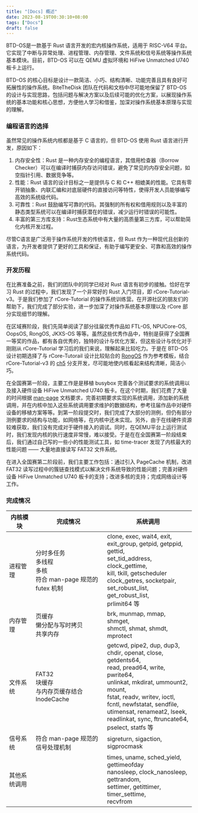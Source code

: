```yaml
---
title: "[Docs] 概述"
date: 2023-08-19T00:30:10+08:00
tags: ["Docs"]
draft: false
---
```


BTD-OS是一款基于 Rust 语言开发的宏内核操作系统，适用于 RISC-V64 平台。<!--more--> 它实现了中断与异常处理、进程管理、内存管理、文件系统和信号系统等操作系统基本模块。目前，BTD-OS 可以在 QEMU 虚拟环境和 HiFive Unmatched U740 板卡上运行。

BTD-OS 的核心目标是设计一款简洁、小巧、结构清晰、功能完善且具有良好可拓展性的操作系统。BiteTheDisk 团队在代码和文档中尽可能地保留了 BTD-OS 的设计与实现思路，包括问题与解决方案以及后续可能的优化方案，以展现操作系统的基本功能和核心思想，方便他人学习和借鉴，加深对操作系统基本原理与实现的理解。

### 编程语言的选择

虽然常见的操作系统内核都是基于 C 语言的，但 BTD-OS 使用 Rust 语言进行开发，原因如下：

1. 内存安全性：Rust 是一种内存安全的编程语言，其借用检查器（Borrow Checker）可以在编译时捕获内存访问错误，避免了常见的内存安全问题，如空指针引用、数据竞争等。
2. 性能：Rust 语言的设计目标之一是提供与 C 和 C++ 相媲美的性能。它具有零开销抽象、内联汇编和对底层硬件的直接访问等特性，使得开发人员能够编写高效的系统级代码。
3. 可靠性：Rust 鼓励编写可靠的代码。其强制的所有权和借用规则以及丰富的静态类型系统可以在编译时捕获潜在的错误，减少运行时错误的可能性。
4. 丰富的第三方库支持：Rust生态系统中有大量的高质量第三方库，可以帮助简化内核开发过程。

尽管C语言是广泛用于操作系统开发的传统语言，但 Rust 作为一种现代且创新的语言，为开发者提供了更好的工具和保证，有助于编写更安全、可靠和高效的操作系统代码。

### 开发历程

在比赛准备之前，我们的团队中的同学已经对 Rust 语言有初步的接触。恰好在学习 Rust 的过程中，我们发现了一个非常好的 Rust 入门项目，即 rCore-Tutorial-v3。于是我们参加了 rCore-Tutorial 的操作系统训练营。在开源社区的朋友们的帮助下，我们完成了部分实验，进一步加深了对操作系统基本原理以及 rCore 部分实现细节的理解。

在区域赛阶段，我们先简单阅读了部分往届优秀作品如 FTL-OS, NPUCore-OS, OopsOS, RongOS, JKXS-OS 等等。虽然这些优秀作品中，特别是获得了全国赛一等奖的作品，都有各自优秀的，独特的设计与优化方案，但这些设计与优化对于刚刚从 rCore-Tutorial 学习后的我们来说，理解起来比较吃力。于是在 BTD-OS 设计初期选择了与 rCore-Tutorail 设计比较贴合的 [RongOS](https://gitlab.eduxiji.net/19061120/oskernel2022-segmentfault) 作为参考模板，结合 rCore-Tutorial-v3 的 [ch5](https://github.com/rcore-os/rCore-Tutorial-v3/tree/ch5) 分支开发，尽可能地使内核看起来结构清晰，简洁小巧。

在全国赛第一阶段，主要工作是是移植 busybox 完善各个测试要求的系统调用以及接入硬件设备 HiFive Unmatched U740 板卡。在这个时期，我们花费了大量的时间根据 [man-page](https://man7.org/linux/man-pages/index.html) 文档要求，完善初期要求实现的系统调用，添加新的系统调用，并在内核中加入这些系统调用要求维护的数据结构，参考往届作品中对硬件设备的移植方案等等。到第一阶段提交时，我们完成了大部分的测例，但仍有部分测例要求的结构与功能，如网络等，在内核中还未实现。另外，由于在线硬件资源较难获取，我们没有完成对于硬件接入的调试。同时，在QEMU平台上运行测试时，我们发现内核的执行速度非常慢，难以接受。于是在在全国赛第一阶段结束后，我们通过自己写的一些小的性能测试工具，如 time-tracer 发现了内核最大的性能问题 —— 大量地直接读写 FAT32 文件系统。

在进入全国赛第二阶段前，我们主要工作包括：通过引入 PageCache 机制，改进 FAT32 读写过程中的簇链查找模式以解决文件系统导致的性能问题；完善对硬件设备 HiFive Unmatched U740 板卡的支持；改进多核的支持；完成网络设计等工作。

### 完成情况

| 内核模块     | 完成情况                                                     | 系统调用                                                     |
| ------------ | ------------------------------------------------------------ | ------------------------------------------------------------ |
| 进程管理     | 分时多任务<br />多线程<br />多核<br />符合 man-page 规范的 futex 机制 | clone, exec, wait4, exit,<br />exit_group, getpid, getppid, gettid,<br />set_tid_address, clock_gettime,<br />kill, tkill, getscheduler<br />clock_getres, socketpair,<br />set_robust_list, get_robust_list,<br />prlimit64 等 |
| 内存管理     | 页缓存<br />懒分配与写时拷贝<br />共享内存                   | brk, munmap, mmap, shmget,<br />shmctl, shmat, shmdt, mprotect |
| 文件系统     | FAT32<br />块缓存<br />与内存页缓存结合<br />InodeCache      | getcwd, pipe2, dup, dup3,<br />chdir, openat, close, getdents64,<br />read, pread64, write, pwrite64,<br />unlinkat, mkdirat, ummount2, mount,<br />fstat, readv, writev, ioctl,<br />fcntl, newfstatat, sendfile,<br />utimensat, renameat2, lseek,<br />readlinkat, sync, ftruncate64,<br />pselect, statfs 等 |
| 信号系统     | 符合 man-page 规范的信号处理机制                             | sigreturn, sigaction, sigprocmask                            |
| 其他系统调用 |                                                              | times, uname, sched_yield, gettimeofday<br />nanosleep, clock_nanosleep, gettrandom,<br />settimer, getittimer, timer_settime,<br />recvfrom |


